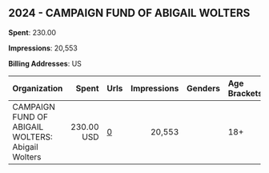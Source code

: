 ## 2024 - CAMPAIGN FUND OF ABIGAIL WOLTERS 
**Spent**: 230.00

**Impressions**: 20,553

**Billing Addresses**: US

|Organization|Spent|Urls|Impressions|Genders|Age Brackets|Country Codes|
|:---|---:|:---|---:|:---|:---|:---|
|CAMPAIGN FUND OF ABIGAIL WOLTERS: Abigail Wolters|230.00 USD|[0](https://www.snap.com/political-ads/asset/0d4444d655ae5510868794e10bfc9d3e14eae2d41b9ac746734a39e1377223a5?mediaType=jpeg)|20,553||18+|united states|
